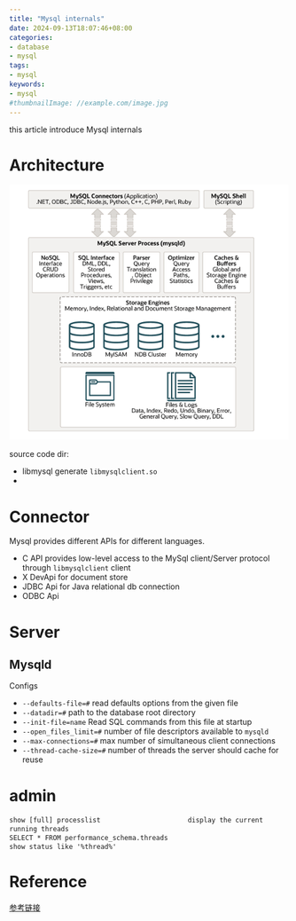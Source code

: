 ```yaml
---
title: "Mysql internals"
date: 2024-09-13T18:07:46+08:00
categories:
- database
- mysql
tags:
- mysql
keywords:
- mysql
#thumbnailImage: //example.com/image.jpg
---
```

this article introduce Mysql internals
<!--more-->
# Architecture
![architecture](images/arch.png)

source code dir:
* libmysql generate `libmysqlclient.so`
* 


# Connector

Mysql provides different APIs for different languages. 
* C API provides low-level access to the MySql client/Server protocol through `libmysqlclient` client
* X DevApi for document store
* JDBC Api for Java relational db connection
* ODBC Api


# Server





## Mysqld

Configs
* `--defaults-file=#` read defaults options from the given file
* `--datadir=#` path to the database root directory 
* `--init-file=name` Read SQL commands from this file at startup
* `--open_files_limit=#`   number of file descriptors available to `mysqld`
* `--max-connections=#` max number of simultaneous client connections
* `--thread-cache-size=#` number of threads the server should cache for reuse

# admin

```
show [full] processlist                      display the current running threads
SELECT * FROM performance_schema.threads    
show status like '%thread%'
```


# Reference

[参考链接](https://github.com/Jeanhwea/mysql-source-course/blob/master/slides/p04-mysql-startup.pdf)